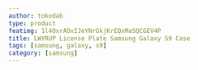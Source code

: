 ```yaml
---
author: tokodab
type: product
featimg: 1l4OxrAOxIJeYNrGkjKrEQxMaSQCGEV4P
title: LWYRUP License Plate Samsung Galaxy S9 Case
tags: [samsung, galaxy, s9]
category: [samsung]
---
```


